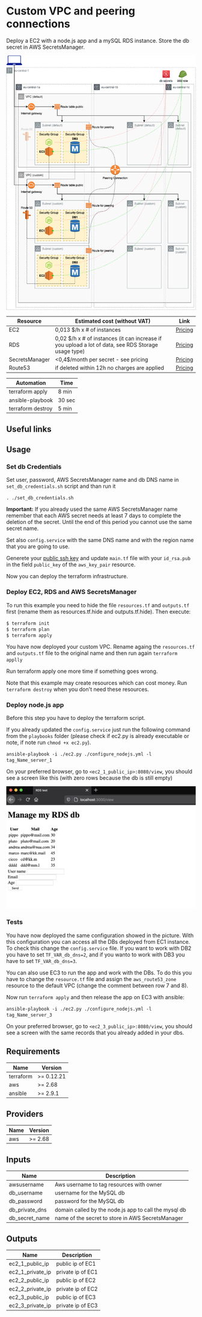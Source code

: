 # Custom VPC and peering connections

Deploy a EC2 with a node.js app and a mySQL RDS instance. Store the db secret in AWS SecretsManager.

![appview](./images/CustomVPCarchitecture.png)


| Resource | Estimated cost (without VAT) | Link |
|------|---------|---------|
| EC2 | 0,013 $/h x # of instances | [Pricing](https://aws.amazon.com/ec2/pricing/on-demand/) |
| RDS | 0,02 $/h x # of instances (it can increase if you upload a lot of data, see RDS Storage usage type)| [Pricing](https://aws.amazon.com/rds/mysql/pricing/?pg=pr&loc=2) |
| SecretsManager | <0,4$/month per secret - see pricing | [Pricing](https://aws.amazon.com/secrets-manager/pricing/) |
| Route53 | if deleted within 12h no charges are applied | [Pricing](https://aws.amazon.com/route53/pricing/) |

| Automation | Time |
|------|---------|
| terraform apply | 8 min |
| ansible-playbook | 30 sec |
| terraform destroy | 5 min |

## Useful links

## Usage

### Set db Credentials

Set user, password, AWS SecretsManager name and db DNS name in `set_db_credentials.sh` script and than run it
```
. ./set_db_credentials.sh
```
**Important:** If you already used the same AWS SecretsManager name remember that each AWS secret needs at least 7 days to complete the deletion of the secret. Until the end of this period you cannot use the same secret name.

Set also `config.service` with the same DNS name and with the region name that you are going to use.

Generete your [public ssh key](https://www.ssh.com/ssh/keygen/) and update `main.tf` file with your `id_rsa.pub` in the field `public_key` of the `aws_key_pair` resource.

Now you can deploy the terraform infrastructure.

### Deploy EC2, RDS and AWS SecretsManager

To run this example you need to hide the file `resources.tf` and `outputs.tf` first (rename them as resources.tf.hide and outputs.tf.hide). Then execute:

```
$ terraform init
$ terraform plan
$ terraform apply
```
You have now deployed your custom VPC. Rename againg the `resources.tf` and `outputs.tf` file to the original name and then run again `terraform applly`

Run terraform apply one more time if something goes wrong.

Note that this example may create resources which can cost money. Run `terraform destroy` when you don't need these resources.

### Deploy node.js app

Before this step you have to deploy the terraform script.

If you already updated the `config.service` just run the following command from the `playbooks` folder (please check if ec2.py is already executable or note, if note run `chmod +x ec2.py`).
```
ansible-playbook -i ./ec2.py ./configure_nodejs.yml -l tag_Name_server_1
```

On your preferred browser, go to `<ec2_1_public_ip>:8080/view`, you should see a screen like this (with zero rows because the db is still empty)

![appview](./images/appview.png)

### Tests

You have now deployed the same configuration showed in the picture. With this configuration you can access all the DBs deployed from EC1 instance. To check this change the `config.service` file. If you want to work with DB2 you have to set `TF_VAR_db_dns=2`, and if you wanto to work with DB3 you have to set `TF_VAR_db_dns=3`.

You can also use EC3 to run the app and work with the DBs. To do this you have to change the `resource.tf` file and assign the `aws_route53_zone` resource to the default VPC (change the comment between row 7 and 8).

Now run `terraform apply` and then release the app on EC3 with ansible:
```
ansible-playbook -i ./ec2.py ./configure_nodejs.yml -l tag_Name_server_3
```
On your preferred browser, go to `<ec2_3_public_ip>:8080/view`, you should see a screen with the same records that you already added in your dbs.

## Requirements

| Name | Version |
|------|---------|
| terraform | >= 0.12.21 |
| aws | >= 2.68 |
| ansible | >= 2.9.1 |

## Providers

| Name | Version |
|------|---------|
| aws | >= 2.68 |

## Inputs

| Name | Description |
|------|---------|
| awsusername | Aws username to tag resources with owner |
| db_username | username for the MySQL db |
| db_password | password for the MySQL db |
| db_private_dns | domain called by the node.js app to call the mysql db |
| db_secret_name | name of the secret to store in AWS SecretsManager |

## Outputs

| Name | Description |
|------|---------|
| ec2_1_public_ip | public ip of EC1 |
| ec2_1_private_ip | private ip of EC1 |
| ec2_2_public_ip | public ip of EC2 |
| ec2_2_private_ip | private ip of EC2 |
| ec2_3_public_ip | public ip of EC3 |
| ec2_3_private_ip | private ip of EC3 |


<!-- END OF PRE-COMMIT-TERRAFORM DOCS HOOK -->
